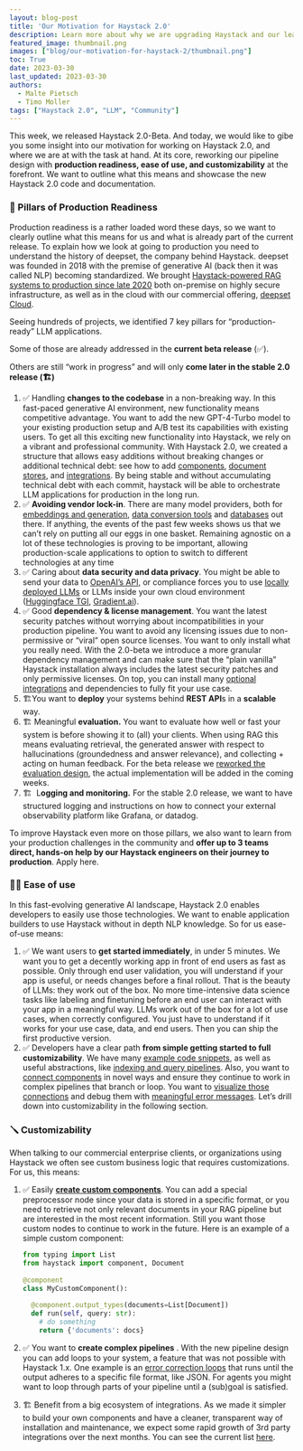 ```yaml
---
layout: blog-post
title: 'Our Motivation for Haystack 2.0'
description: Learn more about why we are upgrading Haystack and our learnings throughout the years
featured_image: thumbnail.png
images: ["blog/our-motivation-for-haystack-2/thumbnail.png"]
toc: True
date: 2023-03-30
last_updated: 2023-03-30
authors:
  - Malte Pietsch
  - Timo Moller
tags: ["Haystack 2.0", "LLM", "Community"]
---
```


This week, we released Haystack 2.0-Beta. And today, we would like to gibe you some insight into our motivation for working on Haystack 2.0, and where we are at with the task at hand. At its core, reworking our pipeline design with **production readiness, ease of use, and customizability** at the forefront. We want to outline what this means and showcase the new Haystack 2.0 code and documentation.

### 🚂 Pillars of Production Readiness

Production readiness is a rather loaded word these days, so we want to clearly outline what this means for us and what is already part of the current release. To explain how we look at going to production you need to understand the history of deepset, the company behind Haystack. deepset was founded in 2018 with the premise of generative AI (back then it was called NLP) becoming standardized. We brought [Haystack-powered RAG systems to production since late 2020](https://github.com/deepset-ai/haystack/releases/tag/v0.5.0) both on-premise on highly secure infrastructure, as well as in the cloud with our commercial offering, [deepset Cloud](https://www.deepset.ai/deepset-cloud).

Seeing hundreds of projects, we identified 7 key pillars for “production-ready” LLM applications.

Some of those are already addressed in the **current beta release** (✅). 

Others are still “work in progress” and will only **come later in the stable 2.0 release (🏗️)**

1. ✅ Handling **changes to the codebase** in a non-breaking way. In this fast-paced generative AI environment, new functionality means competitive advantage. You want to add the new GPT-4-Turbo model to your existing production setup and A/B test its capabilities with existing users. To get all this exciting new functionality into Haystack, we rely on a vibrant and professional community. With Haystack 2.0, we created a structure that allows easy additions without breaking changes or additional technical debt: see how to add [components](https://docs.haystack.deepset.ai/v2.0/docs/custom-components), [document stores](https://docs.haystack.deepset.ai/v2.0/docs/creating-custom-document-stores), and [integrations](https://github.com/deepset-ai/haystack-integrations#how-to-contribute). By being stable and without accumulating technical debt with each commit, haystack will be able to orchestrate LLM applications for production in the long run.
2. ✅ **Avoiding vendor lock-in**. There are many model providers, both for [embeddings and generation](https://haystack.deepset.ai/integrations?type=Model+Provider), [data conversion tools](https://haystack.deepset.ai/integrations?search=convert) and [databases](https://haystack.deepset.ai/integrations?type=Document+Store) out there. If anything, the events of the past few weeks shows us that we can’t rely on putting all our eggs in one basket. Remaining agnostic on a lot of these technologies is proving to be important, allowing production-scale applications to option to switch to different technologies at any time
3. ✅ Caring about **data security and data privacy**. You might be able to send your data to [OpenAI’s API](https://github.com/deepset-ai/haystack/blob/main/haystack/preview/components/generators/openai.py), or compliance forces you to use [locally deployed LLMs](https://github.com/deepset-ai/haystack/blob/main/haystack/preview/components/generators/hugging_face_local.py) or LLMs inside your own cloud environment ([Huggingface TGI](https://github.com/deepset-ai/haystack/blob/main/haystack/preview/components/generators/hugging_face_tgi.py), [Gradient.ai](https://github.com/deepset-ai/haystack-core-integrations/tree/main/integrations/gradient)).
4. ✅ Good **dependency & license management**. You want the latest security patches without worrying about incompatibilities in your production pipeline. You want to avoid any licensing issues due to non-permissive or “viral” open source licenses. You want to only install what you really need. With the 2.0-beta we introduce a more granular dependency management and can make sure that the “plain vanilla” Haystack installation always includes the latest security patches and only permissive licenses. On top, you can install many [optional integrations](https://haystack.deepset.ai/integrations) and dependencies to fully fit your use case.
5. 🏗️You want to **deploy** your systems behind **REST API**s in a **scalable** way.
6. 🏗️ Meaningful **evaluation.** You want to evaluate how well or fast your system is before showing it to (all) your clients. When using RAG this means evaluating retrieval, the generated answer with respect to hallucinations (groundedness and answer relevance), and collecting + acting on human feedback. For the beta release we [reworked the evaluation design](https://github.com/deepset-ai/haystack/blob/456902235abcd68924c4c468178a166a5495ea49/proposals/text/5794-evaluation-haystack-2.md), the actual implementation will be added in the coming weeks.
7. 🏗️  L**ogging and monitoring.** For the stable 2.0 release, we want to have structured logging and instructions on how to connect your external observability platform like Grafana, or datadog.

To improve Haystack even more on those pillars, we also want to learn from your production challenges in the community and **offer up to 3 teams direct, hands-on help by our Haystack engineers on their journey to production**. Apply here.

### 🙇🏻 Ease of use

In this fast-evolving generative AI landscape, Haystack 2.0 enables developers to easily use those technologies. We want to enable application builders to use Haystack without in depth NLP knowledge. So for us ease-of-use means:

1. ✅ We want users to **get started immediately**, in under 5 minutes. We want you to get a decently working app in front of end users as fast as possible. Only through end user validation, you will understand if your app is useful, or needs changes before a final rollout. That is the beauty of LLMs: they work out of the box. No more time-intensive data science tasks like labeling and finetuning before an end user can interact with your app in a meaningful way. LLMs work out of the box for a lot of use cases, when correctly configured. You just have to understand if it works for your use case, data, and end users. Then you can ship the first productive version.
2. ✅ Developers have a clear path **from simple getting started to full customizability**. We have many [example code snippets](https://github.com/deepset-ai/haystack/tree/main/examples), as well as useful abstractions, like [indexing and query pipelines](https://docs.haystack.deepset.ai/v2.0/docs/pipelines#indexing-and-query-pipelines). Also, you want to [connect components](https://docs.haystack.deepset.ai/v2.0/docs/pipelines#flexibility) in novel ways and ensure they continue to work in complex pipelines that branch or loop. You want to [visualize those connections](https://docs.haystack.deepset.ai/v2.0/docs/drawing-pipeline-graphs#example) and debug them with [meaningful error messages](https://docs.haystack.deepset.ai/v2.0/docs/pipelines#validation). Let’s drill down into customizability in the following section.

### 🪛 Customizability

When talking to our commercial enterprise clients, or organizations using Haystack we often see custom business logic that requires customizations. For us, this means:

1. ✅ Easily **[create custom components](https://docs.haystack.deepset.ai/v2.0/docs/custom-components)**. You can add a special preprocessor node since your data is stored in a specific format, or you need to retrieve not only relevant documents in your RAG pipeline but are interested in the most recent information. Still you want those custom nodes to continue to work in the future. Here is an example of a simple custom component:
    
    ```python
    from typing import List
    from haystack import component, Document  
      
    @component  
    class MyCustomComponent():  
        
      @component.output_types(documents=List[Document])  
      def run(self, query: str):  
        # do something  
        return {'documents': docs}
    ```
    
2. ✅ You want to **create complex pipelines** . With the new pipeline design you can add loops to your system, a feature that was not possible with Haystack 1.x. One example is an [error correction loops](https://github.com/deepset-ai/haystack/blob/main/examples/pipeline_loop_to_autocorrect_json.py) that runs until the output adheres to a specific file format, like JSON. For agents you might want to loop through parts of your pipeline until a (sub)goal is satisfied.
3. 🏗️ Benefit from a big ecosystem of integrations. As we made it simpler to build your own components and have a cleaner, transparent way of installation and maintenance, we expect some rapid growth of 3rd party integrations over the next months. You can see the current list [here](https://haystack.deepset.ai/integrations).